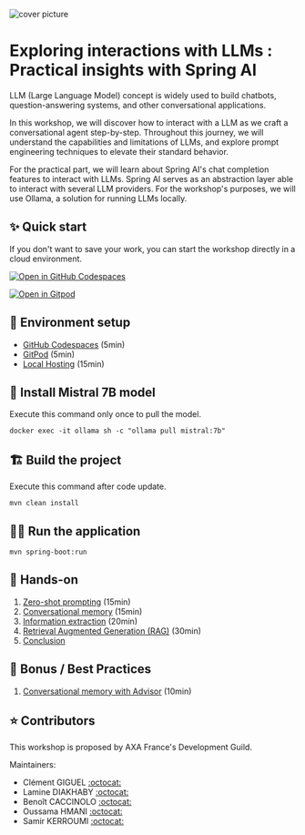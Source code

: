 ![cover picture](workshop/images/cover.avif)

# Exploring interactions with LLMs : Practical insights with Spring AI

LLM (Large Language Model) concept is widely used to build chatbots, question-answering systems, and other conversational applications.

In this workshop, we will discover how to interact with a LLM as we craft a conversational agent step-by-step.
Throughout this journey, we will understand the capabilities and limitations of LLMs, and explore prompt engineering techniques to elevate their standard behavior.

For the practical part, we will learn about Spring AI's chat completion features to interact with LLMs. Spring AI serves as an abstraction layer able to interact with several LLM providers.
For the workshop's purposes, we will use Ollama, a solution for running LLMs locally.

## :sparkles: Quick start

If you don't want to save your work, you can start the workshop directly in a cloud environment.

[![Open in GitHub Codespaces](https://github.com/codespaces/badge.svg)](https://github.com/codespaces/new?hide_repo_select=true&ref=main&repo=863368883&machine=standardLinux32gb&devcontainer_path=.devcontainer%2Fdevcontainer.json&location=WestEurope)

[![Open in Gitpod](https://gitpod.io/button/open-in-gitpod.svg)](https://gitpod.io?autostart=true&editor=code&workspaceClass=g1-large#https://github.com/AxaFrance/spring-ai-workshop)

## :wrench: Environment setup

- [GitHub Codespaces](workshop/setup/codespaces.md) (5min)
- [GitPod](workshop/setup/gitpod.md) (5min)
- [Local Hosting](workshop/setup/local.md) (15min)

## :crystal_ball: Install Mistral 7B model

Execute this command only once to pull the model.

```shell
docker exec -it ollama sh -c "ollama pull mistral:7b"
```

## :building_construction: Build the project

Execute this command after code update.

```shell
mvn clean install
```

## :running_woman: Run the application

```shell
mvn spring-boot:run
```

## :rocket: Hands-on

1. [Zero-shot prompting](workshop/exercise-1.md) (15min)
2. [Conversational memory](workshop/exercise-2.md) (15min)
3. [Information extraction](workshop/exercise-3.md) (20min)
4. [Retrieval Augmented Generation (RAG)](workshop/exercise-4.md) (30min)
5. [Conclusion](workshop/conclusion.md)

## :gift: Bonus / Best Practices

1. [Conversational memory with Advisor](bonus/bonus-1.md) (10min)

## :star: Contributors

This workshop is proposed by AXA France's Development Guild.

Maintainers:

- Clément GIGUEL [:octocat:](https://github.com/clementgig)
- Lamine DIAKHABY [:octocat:](https://github.com/DIAKHABY20)
- Benoît CACCINOLO [:octocat:](https://github.com/bc-axa)
- Oussama HMANI [:octocat:](https://github.com/OussamaHMANI)
- Samir KERROUMI [:octocat:](https://github.com/samkerr4coding)
